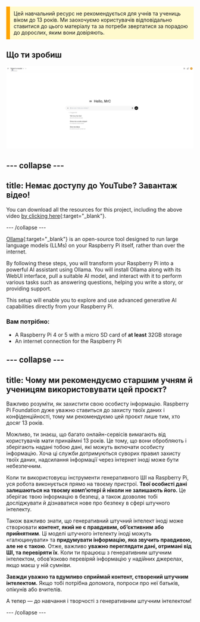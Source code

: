 <p style='border-left: solid; border-width:10px; border-color: #FFA500; background-color: #FFFACD; padding: 10px;'>
Цей навчальний ресурс не рекомендується для учнів та учениць віком до 13 років. Ми заохочуємо користувачів відповідально ставитися до цього матеріалу та за потреби звертатися за порадою до дорослих, яким вони довіряють.
</p>

## Що ти зробиш

![A screenshot of an AI interface displaying a clean, minimalist design. The interface greets the user with "Hello, MrC" and includes a search bar labeled "How can I help you today?" with microphone and audio icons on the right. Below, suggested prompts include "Tell me a fun fact about the Roman Empire," "Show me a code snippet of a website's sticky header," and "Give me ideas for what to do with my kids' art." The background is white with minimal elements.](images/wywm.png)

## --- collapse ---

## title: Немає доступу до YouTube? Завантаж відео!

You can download all the resources for this project, including the above video [by clicking here](https://rpf.io/p/en/llm-rpi-go){:target="_blank"}.

\--- /collapse ---

[Ollama](https://ollama.com){:target="_blank"} is an open-source tool designed to run large language models (LLMs) on your Raspberry Pi itself, rather than over the internet.

By following these steps, you will transform your Raspberry Pi into a powerful AI assistant using Ollama. You will install Ollama along with its WebUI interface, pull a suitable AI model, and interact with it to perform various tasks such as answering questions, helping you write a story, or providing support.

This setup will enable you to explore and use advanced generative AI capabilities directly from your Raspberry Pi.

### Вам потрібно:

- A Raspberry Pi 4 or 5 with a micro SD card of **at least** 32GB storage
- An internet connection for the Raspberry Pi

## --- collapse ---

## title: Чому ми рекомендуємо старшим учням й ученицям використовувати цей проєкт?

Важливо розуміти, як захистити свою особисту інформацію. Raspberry Pi Foundation дуже уважно ставиться до захисту твоїх даних і конфіденційності, тому ми рекомендуємо цей проєкт лише тим, хто досяг 13 років.

Можливо, ти знаєш, що багато онлайн-сервісів вимагають від користувачів мати принаймні 13 років. Це тому, що вони обробляють і зберігають надані тобою дані, які можуть включати особисту інформацію. Хоча ці служби дотримуються суворих правил захисту твоїх даних, надсилання інформації через інтернет іноді може бути небезпечним.

Коли ти використовуєш інструменти генеративного ШІ на Raspberry Pi, уся робота виконується прямо на твоєму пристрої. **Твої особисті дані залишаються на твоєму комп’ютері й ніколи не залишають його.** Це зберігає твою інформацію в безпеці, а також дозволяє тобі досліджувати й дізнаватися нове про безпеку в сфері штучного інтелекту.

Також важливо знати, що генеративний штучний інтелект іноді може створювати **контент, який не є правдивим, обʼєктивним або прийнятним**. Ці моделі штучного інтелекту іноді можуть «галюцинувати» та **придумувати інформацію, яка звучить правдивою, але не є такою**. Отже, важливо **уважно переглядати дані, отримані від ШІ, та перевіряти їх**. Коли ти працюєш з генеративним штучним інтелектом, обов’язково перевіряй інформацію у надійних джерелах, якщо маєш у ній сумніви.

**Завжди уважно та вдумливо сприймай контент, створений штучним інтелектом.** Якщо тобі потрібна допомога, попроси про неї батьків, опікунів або вчителів.

А тепер — до навчання і творчості з генеративним штучним інтелектом!

\--- /collapse ---
